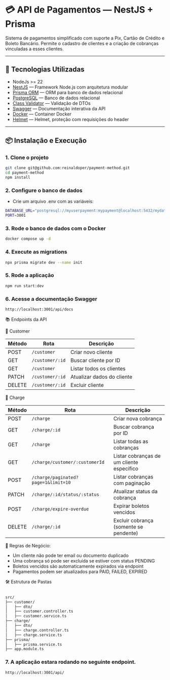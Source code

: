 # 💳 API de Pagamentos — NestJS + Prisma

Sistema de pagamentos simplificado com suporte a Pix, Cartão de Crédito e Boleto Bancário. Permite o cadastro de clientes e a criação de cobranças vinculadas a esses clientes.

---

## 🚀 Tecnologias Utilizadas

- NodeJs >= 22
- [NestJS](https://nestjs.com/) — Framework Node.js com arquitetura modular
- [Prisma ORM](https://www.prisma.io/) — ORM para banco de dados relacional
- [PostgreSQL](https://www.postgresql.org/) — Banco de dados relacional
- [Class Validator](https://github.com/typestack/class-validator) — Validação de DTOs
- [Swagger](https://swagger.io/) — Documentação interativa da API
- [Docker](https://www.docker.com/) — Container Docker
- [Helmet](https://helmetjs.github.io/) — Helmet, proteção com requisições do header

---

## 📦 Instalação e Execução

### 1. Clone o projeto

```bash
git clone git@github.com:reinaldoper/payment-method.git
cd payment-method
npm install
```

### 2. Configure o banco de dados

- Crie um arquivo .env com as variáveis:

```bash
DATABASE_URL="postgresql://myuserpayment:mypayment@localhost:5432/mydatabase?schema=public"
PORT=3001
```

### 3. Rode o banco de dados com o Docker

```bash
docker compose up -d
```

### 4. Execute as migrations

```bash
npx prisma migrate dev --name init
```

### 5. Rode a aplicação

```bash
npm run start:dev
```

### 6. Acesse a documentação Swagger

```bash
http://localhost:3001/api/docs
```

📚 Endpoints da API


🔹 Customer

| Método | Rota            | Descrição                     |
|--------|------------------|-------------------------------|
| POST   | `/customer`      | Criar novo cliente            |
| GET    | `/customer/:id`  | Buscar cliente por ID         |
| GET    | `/customer`      | Listar todos os clientes      |
| PATCH  | `/customer/:id`  | Atualizar dados do cliente    |
| DELETE | `/customer/:id`  | Excluir cliente               |


🔹 Charge


| Método | Rota                                           | Descrição                                 |
|--------|------------------------------------------------|--------------------------------------------|
| POST   | `/charge`                                      | Criar nova cobrança                        |
| GET    | `/charge/:id`                                  | Buscar cobrança por ID                     |
| GET    | `/charge`                                      | Listar todas as cobranças                  |
| GET    | `/charge/customer/:customerId`                 | Listar cobranças de um cliente específico  |
| POST    | `/charge/paginated?page=1&limit=10`            | Listar cobranças com paginação             |
| PATCH  | `/charge/:id/status/:status`                   | Atualizar status da cobrança               |
| POST   | `/charge/expire-overdue`                       | Expirar boletos vencidos                   |
| DELETE | `/charge/:id`                                  | Excluir cobrança (somente se pendente)     |



🧠 Regras de Negócio:

- Um cliente não pode ter email ou documento duplicado
- Uma cobrança só pode ser excluída se estiver com status PENDING
- Boletos vencidos são automaticamente expirados via endpoint
- Pagamentos podem ser atualizados para PAID, FAILED, EXPIRED


🛠️ Estrutura de Pastas

```bash

src/
├── customer/
│   ├── dto/
│   ├── customer.controller.ts
│   ├── customer.service.ts
├── charge/
│   ├── dto/
│   ├── charge.controller.ts
│   ├── charge.service.ts
├── prisma/
│   ├── prisma.service.ts
├── app.module.ts

```

### 7. A aplicação estara rodando no seguinte endpoint.

```bash
http://localhost:3001/api/

```